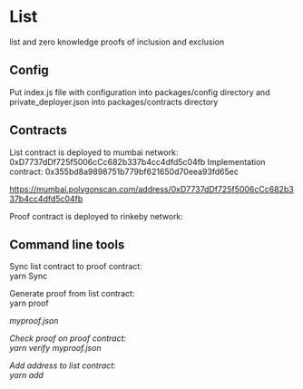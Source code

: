 # List
list and zero knowledge proofs of inclusion and exclusion

## Config

Put index.js file with configuration into packages/config directory
and private_deployer.json into packages/contracts directory

## Contracts

List contract is deployed to mumbai network: 0xD7737dDf725f5006cCc682b337b4cc4dfd5c04fb
Implementation contract: 0x355bd8a9898751b779bf621650d70eea93fd65ec

https://mumbai.polygonscan.com/address/0xD7737dDf725f5006cCc682b337b4cc4dfd5c04fb



Proof contract is deployed to rinkeby network:

## Command line tools

Sync list contract to proof contract:  
yarn Sync

Generate proof from list contract:  
yarn proof <address> myproof.json

Check proof on proof contract:  
yarn verify myproof.json

Add address to list contract:  
yarn add <address> <IPFShash>

